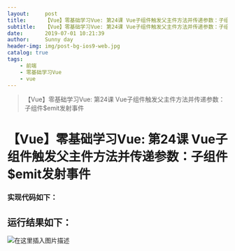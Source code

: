 ```yaml
---
layout:     post
title:      【Vue】零基础学习Vue: 第24课 Vue子组件触发父主件方法并传递参数：子组件$emit发射事件
subtitle:   【Vue】零基础学习Vue: 第24课 Vue子组件触发父主件方法并传递参数：子组件$emit发射事件
date:       2019-07-01 10:21:39
author:     Sunny day
header-img: img/post-bg-ios9-web.jpg
catalog: true
tags:
    - 前端
    - 零基础学习Vue
    - vue
---
```


>【Vue】零基础学习Vue: 第24课 Vue子组件触发父主件方法并传递参数：子组件$emit发射事件

# 【Vue】零基础学习Vue: 第24课 Vue子组件触发父主件方法并传递参数：子组件$emit发射事件


### 实现代码如下：

<!DOCTYPE html> <html lang="en"> <head> <meta charset="UTF-8"> <title>$emit发射事件</title> <!-- 引入vue --> <script src="https://cdn.jsdelivr.net/npm/vue/dist/vue.js"></script> </head> <body> <div id="app"> <!-- 5.子组件$emit发射事件,传递参数触发父组件change方法 --> <son @xxx="change"></son> </div> <!-- 3.子组件son --> <template id="son"> <!-- 子主件son设置点击事件 执行子组件fn方法 fn方法发射事件给父主件并传递子组件参数--> <div @click="fn">我是子组件</div> </template> <script> //1.定义子组件 let son = { template:'/#son', //子组件的数据 data(){ return { msg:'我是子组件的数据' } }, //4.子组件定义方法函数 methods:{ fn(){ //把子组件的数据给父组件 //$emit 向父组件发射一个事件 发射事件之后 父组件可以立马监控到 //xxx表示事件名任意 this.$emit('xxx',this.msg) } } } let vm = new Vue({ el:'/#app', //2.注册子主件 components:{ son }, //6.设置方法 methods:{ change(value){ console.log("子组件传过来的数据msg:"+value) console.log('子组件发射的xxx事件 我检测到了') } } }) </script> </body> </html>

## 运行结果如下：

![在这里插入图片描述](https://img-blog.csdnimg.cn/20190421095528490.png?x-oss-process=image/watermark,type_ZmFuZ3poZW5naGVpdGk,shadow_10,text_aHR0cHM6Ly9ibG9nLmNzZG4ubmV0L3FxXzQxNjE0OTI4,size_16,color_FFFFFF,t_70)

